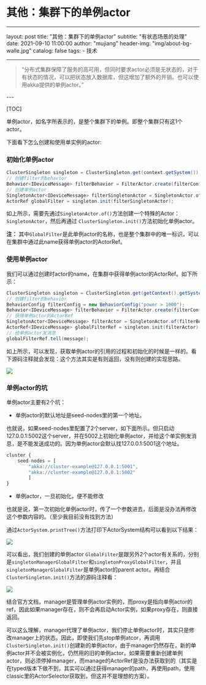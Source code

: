 # 其他：集群下的单例actor

---
layout:     post
title:      "其他：集群下的单例actor"
subtitle:   "有状态场景的处理"
date:       2021-09-10 11:00:00
author:     "mujiang"
header-img: "img/about-bg-walle.jpg"
catalog: false
tags:
     - 技术
   
---

> “分布式集群保障了服务的高可用，但同时要求actor必须是无状态的，对于有状态的情况，可以把状态放入数据库，但这增加了额外的开销。也可以使用akka提供的单例actor。”

<p id = "build"></p>
---

[TOC]

单例actor，如名字所表示的，是整个集群下的单例。即整个集群只有这1个actor。

下面看下怎么创建和使用单实例的actor:


### 初始化单例actor


```java
ClusterSingleton singleton = ClusterSingleton.get(context.getSystem());
// 创建filter的behavior
Behavior<IDeviceMessage> filterBehavior = FilterActor.create(filterConfig, null);
// 创建单例actor
SingletonActor<IDeviceMessage> filterSingletonActor = SingletonActor.of(filterBehavior, "GlobalFilter");
ActorRef globalFilter = singleton.init(filterSingletonActor);
```

如上所示，需要先通过`SingletonActor.of()`方法创建一个特殊的Actor：`SingletonActor`，然后再通过
`ClusterSingleton.init()`方法初始化单例actor。

**注：** 其中`GlobalFilter`是此单例actor的名称，也是整个集群中的唯一标识，可以在集群中通过此name获得单例actor的ActorRef。

### 使用单例actor

我们可以通过创建时actor的name，在集群中获得单例actor的ActorRef。如下所示：

```java
ClusterSingleton singleton = ClusterSingleton.get(getContext().getSystem());
// 创建filter的behavior
BehaviorConfig filterConfig = new BehaviorConfig("power > 1000");
Behavior<IDeviceMessage> filterBehavior = FilterActor.create(filterConfig, null);
// 获得单例actor的ActorRef
SingletonActor<IDeviceMessage> filterActor = SingletonActor.of(filterBehavior, "GlobalFilter");
ActorRef<IDeviceMessage> globalFilterRef = singleton.init(filterActor);
// 给单例actor发消息
globalFilterRef.tell(message);
```

如上所示，可以发现，获取单例actor的引用的过程和初始化的时候是一样的。看下源码注释就会发现：这个方法其实是有则返回，没有则创建的实现思路。

![](https://i.loli.net/2021/09/10/lyhQx5U6Nc3VF7R.jpg)


### 单例actor的坑

单例actor主要有2个坑：

* 单例actor的默认地址是seed-nodes里的第一个地址。

也就说，如果seed-nodes里配置了2个server，如下面所示。但只启动127.0.0.1:5002这个server，并在5002上初始化单例actor，并给这个单实例发消息，是不能发送成功的。因为单例actor会默认找127.0.0.1:5001这个地址。

```js    
cluster {
    seed-nodes = [
        "akka://cluster-example@127.0.0.1:5001",
        "akka://cluster-example@127.0.0.1:5002"
        ]
}
```

* 单例actor，一旦初始化，便不能修改

也就是说，第一次初始化单例actor时，传了一个参数进去，后面是没办法再修改这个参数内容的。（至少我目前没有找到方法）

通过`ActorSystem.printTree()`方法打印下ActorSystem结构可以看到以下结果：

![](https://i.loli.net/2021/09/10/Q1MqK2VJaEXHnhR.jpg)

可以看出，我们创建的单例actor `GlobalFilter`是跟另外2个actor有关系的，分别是`singletonManagerGlobalFilter`和`singletonProxyGlobalFilter`，并且`singletonManagerGlobalFilter`是单例actor的parent actor。再结合`ClusterSingleton.init()`方法的源码注释看：

![](https://i.loli.net/2021/09/10/HZoR3li2Gzj6FUv.jpg)

结合官方文档，manager是管理单例actor实例的，而proxy是指向单例actor的ref，因此如果manager存在，则不会再启动Actor实例，如果proxy存在，则直接返回。

可以这么理解，manager代理了单例actor，我们停止单例actor时，其实只是修改manager上的状态。因此，即使我们先stop单例atcor，再调用`ClusterSingleton.init()`创建新的单例actor，由于manager仍然存在，新的单例actor并不会被实例化，仍然用的旧的单例actor。如果需要重新创建单例actor，则必须停掉manager，而manage的ActorRef是没办法获取到的（其实是在typed版本下做不到，其实可以通过获得manager的path，再使用path，使用classic里的ActorSelector获取到，但这并不是理想的方案）。

